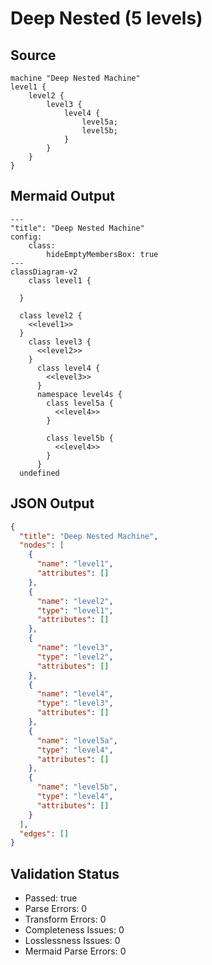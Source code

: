 # Deep Nested (5 levels)

## Source
```machine
machine "Deep Nested Machine"
level1 {
    level2 {
        level3 {
            level4 {
                level5a;
                level5b;
            }
        }
    }
}
```

## Mermaid Output
```mermaid
---
"title": "Deep Nested Machine"
config:
    class:
        hideEmptyMembersBox: true
---
classDiagram-v2
    class level1 {
    
  }

  class level2 {
    <<level1>>
  }
    class level3 {
      <<level2>>
    }
      class level4 {
        <<level3>>
      }
      namespace level4s {
        class level5a {
          <<level4>>
        }

        class level5b {
          <<level4>>
        }
      }
  undefined

```

## JSON Output
```json
{
  "title": "Deep Nested Machine",
  "nodes": [
    {
      "name": "level1",
      "attributes": []
    },
    {
      "name": "level2",
      "type": "level1",
      "attributes": []
    },
    {
      "name": "level3",
      "type": "level2",
      "attributes": []
    },
    {
      "name": "level4",
      "type": "level3",
      "attributes": []
    },
    {
      "name": "level5a",
      "type": "level4",
      "attributes": []
    },
    {
      "name": "level5b",
      "type": "level4",
      "attributes": []
    }
  ],
  "edges": []
}
```

## Validation Status
- Passed: true
- Parse Errors: 0
- Transform Errors: 0
- Completeness Issues: 0
- Losslessness Issues: 0
- Mermaid Parse Errors: 0
